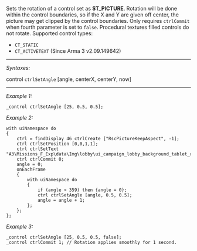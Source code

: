 Sets the rotation of a control set as **ST_PICTURE**. Rotation will be done within the control boundaries, so if the X and Y are given off center, the picture may get clipped by the control boundaries. Only requires `ctrlCommit` when fourth parameter is set to `false`. Procedural textures filled controls do not rotate. Supported control types:
* `CT_STATIC`
* `CT_ACTIVETEXT` (Since Arma 3 v2.09.149642)


---
*Syntaxes:*

control `ctrlSetAngle` [angle, centerX, centerY, now]

---
*Example 1:*

```sqf
_control ctrlSetAngle [25, 0.5, 0.5];
```

*Example 2:*

```sqf
with uiNamespace do
{
	ctrl = findDisplay 46 ctrlCreate ["RscPictureKeepAspect", -1];
	ctrl ctrlSetPosition [0,0,1,1];
	ctrl ctrlSetText "A3\Missions_F_Exp\data\Img\lobby\ui_campaign_lobby_background_tablet_radial_left_ca.paa";
	ctrl ctrlCommit 0;
	angle = 0;
	onEachFrame
	{
		with uiNamespace do
		{
			if (angle > 359) then {angle = 0};
			ctrl ctrlSetAngle [angle, 0.5, 0.5];
			angle = angle + 1;
		};
	};
};
```

*Example 3:*

```sqf
_control ctrlSetAngle [25, 0.5, 0.5, false];
_control ctrlCommit 1; // Rotation applies smoothly for 1 second.
```